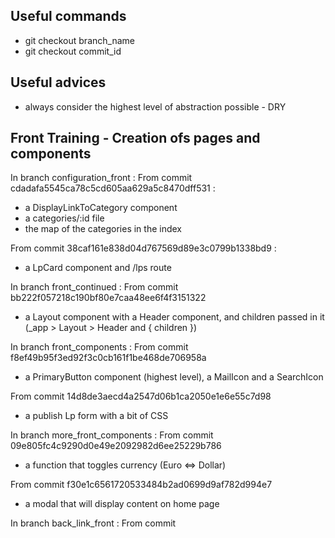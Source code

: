 ## Useful commands

- git checkout branch_name
- git checkout commit_id

## Useful advices

- always consider the highest level of abstraction possible - DRY

## Front Training - Creation ofs pages and components

In branch configuration_front :
From commit cdadafa5545ca78c5cd605aa629a5c8470dff531 :

- a DisplayLinkToCategory component
- a categories/:id file
- the map of the categories in the index

From commit 38caf161e838d04d767569d89e3c0799b1338bd9 :

- a LpCard component and /lps route

In branch front_continued :
From commit bb222f057218c190bf80e7caa48ee6f4f3151322

- a Layout component with a Header component, and children passed in it (\_app > Layout > Header and { children })

In branch front_components :
From commit f8ef49b95f3ed92f3c0cb161f1be468de706958a

- a PrimaryButton component (highest level), a MailIcon and a SearchIcon

From commit 14d8de3aecd4a2547d06b1ca2050e1e6e55c7d98

- a publish Lp form with a bit of CSS

In branch more_front_components :
From commit 09e805fc4c9290d0e49e2092982d6ee25229b786

- a function that toggles currency (Euro <=> Dollar)

From commit f30e1c6561720533484b2ad0699d9af782d994e7

- a modal that will display content on home page

In branch back_link_front :
From commit
